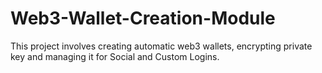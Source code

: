 # Web3-Wallet-Creation-Module
This project involves creating automatic web3 wallets, encrypting private key and managing it for Social and Custom Logins.

